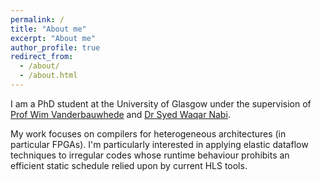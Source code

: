 ```yaml
---
permalink: /
title: "About me"
excerpt: "About me"
author_profile: true
redirect_from: 
  - /about/
  - /about.html
---
```

I am a PhD student at the University of Glasgow under the supervision of [Prof Wim Vanderbauwhede](http://www.dcs.gla.ac.uk/~wim/) and [Dr Syed Waqar Nabi](http://www.dcs.gla.ac.uk/~waqar/).

My work focuses on compilers for heterogeneous architectures (in particular FPGAs). I'm particularly interested in applying elastic dataflow techniques to irregular codes whose runtime behaviour prohibits an efficient static schedule relied upon by current HLS tools.

<!-- to achieve higher performance per watt. The vision is that domain scientists keep writing programs in their familiar language (this is mostly Fortran for weather models), and the compiler takes over the job of mapping the code to the best architecture and transforming it to fit the available resources.

This builds on [years of existing work](https://scholar.google.co.uk/scholar?as_q=&as_epq=&as_oq=&as_eq=&as_occt=any&as_sauthors=vanderbauwhede%2Cnabi&as_publication=&as_ylo=2014&as_yhi=&hl=en&as_sdt=0%2C5) done by my supervisors and others. -->
